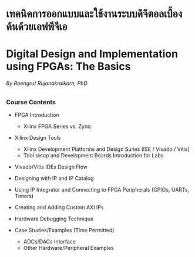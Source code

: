 # เทคนิคการออกแบบและใช้งานระบบดิจิตอลเบื้องต้นด้วยเอฟพีจีเอ
# Digital Design and Implementation using FPGAs: The Basics
###### By Roengrut Rujanakraikarn, PhD

### Course Contents 

*	FPGA Introduction
	- Xilinx FPGA Series vs. Zynq
	
*	Xilinx Design Tools 
	-	Xilinx Development Platforms and Design Suites (ISE / Vivado / Vitis)
	-	Tool setup and Development Boards Introduction for Labs
	
*	Vivado/Vitis IDEs Design Flow

*	Designing with IP and IP Catalog

*	Using IP Integrator and Connecting to FPGA Peripherals (GPIOs, UARTs, Timers)

*	Creating and Adding Custom AXI IPs 

*	Hardware Debugging Technique

*	Case Studies/Examples (Time Permitted)
	-	ADCs/DACs Interface
	-	Other Hardware/Peripheral Examples 
